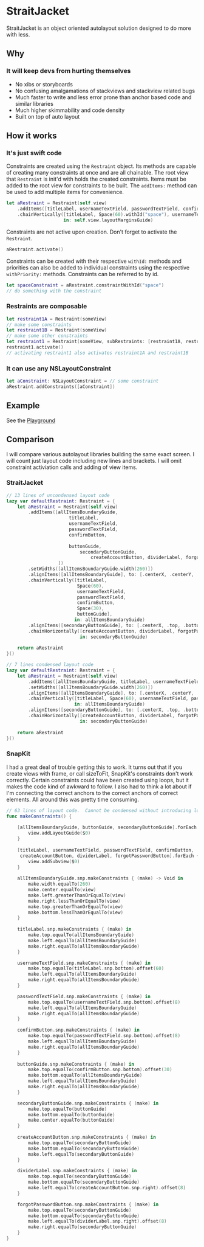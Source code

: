 #  StraitJacket
StraitJacket is an object oriented autolayout solution designed to do more with less.

## Why
### It will keep devs from hurting themselves
- No xibs or storyboards
- No confusing amalgamations of stackviews and stackview related bugs
- Much faster to write and less error prone than anchor based code and similar libraries
- Much higher skimmability and code density
- Built on top of auto layout

## How it works
### It's just swift code

Constraints are created using the `Restraint` object.  Its methods are capable of creating many constraints at once and are all chainable.  The root view that `Restraint` is init'd with holds the created constraints. Items must be added to the root view for constraints to be built.  The `addItems:` method can be used to add multiple items for convenience.

```swift
let aRestraint = Restraint(self.view)
    .addItems([titleLabel, usernameTextField, passwordTextField, confirmButton])
    .chainVertically([titleLabel, Space(60).withId("space"), usernameTextField, passwordTextField, confirmButton],
                     in: self.view.layoutMarginsGuide)
```

Constraints are not active upon creation. Don't forget to activate the `Restraint`.  

```swift
aRestraint.activate()
```

Constraints can be created with their respective `withId:` methods and priorities can also be added to individual constraints using the respective `withPriority:` methods.  Constraints can be referred to by id.

```swift
let spaceConstraint = aRestraint.constraintWithId("space")
// do something with the constraint
```

### Restraints are composable
```swift
let restraint1A = Restraint(someView)
// make some constraints
let restraint1B = Restraint(someView)
// make some other constraints
let restraint1 = Restraint(someView, subRestraints: [restraint1A, restraint1B])
restraint1.activate()
// activating restraint1 also activates restraint1A and restraint1B
```
### It can use any NSLayoutConstraint
```swift
let aConstraint: NSLayoutConstraint = // some constraint
aRestraint.addConstraints([aConstraint])
```


## Example
See the [Playground](https://github.com/chhaylatte/StraitJacket/blob/master/Playgrounds/Example.playground/Contents.swift)

## Comparison
I will compare various autolayout libraries building the same exact screen.  I will count just layout code including new lines and brackets.  I will omit constraint activiation calls and adding of view items.


### StraitJacket

```swift
// 13 lines of uncondensed layout code
lazy var defaultRestraint: Restraint = {
    let aRestraint = Restraint(self.view)
        .addItems([allItemsBoundaryGuide,
                       titleLabel,
                       usernameTextField,
                       passwordTextField,
                       confirmButton,
                       
                       buttonGuide,
                           secondaryButtonGuide,
                               createAccountButton, dividerLabel, forgotPasswordButton,
                   ])
        .setWidths([allItemsBoundaryGuide.width(260)])
        .alignItems([allItemsBoundaryGuide], to: [.centerX, .centerY, .softLeft, .softRight, .softTop, .softBottom])
        .chainVertically([titleLabel,
                          Space(60),
                          usernameTextField,
                          passwordTextField,
                          confirmButton,
                          Space(30),
                          buttonGuide],
                         in: allItemsBoundaryGuide)
        .alignItems([secondaryButtonGuide], to: [.centerX, .top, .bottom], of: buttonGuide)
        .chainHorizontally([createAccountButton, dividerLabel, forgotPasswordButton],
                           in: secondaryButtonGuide)
    
    return aRestraint
}()
```
```swift
// 7 lines condensed layout code
lazy var defaultRestraint: Restraint = {
    let aRestraint = Restraint(self.view)
        .addItems([allItemsBoundaryGuide, titleLabel, usernameTextField, passwordTextField, confirmButton, buttonGuide, secondaryButtonGuide, createAccountButton, dividerLabel, forgotPasswordButton])
        .setWidths([allItemsBoundaryGuide.width(260)])
        .alignItems([allItemsBoundaryGuide], to: [.centerX, .centerY, .softLeft, .softRight, .softTop, .softBottom])
        .chainVertically([titleLabel, Space(60), usernameTextField, passwordTextField, confirmButton, Space(30), buttonGuide],
                         in: allItemsBoundaryGuide)
        .alignItems([secondaryButtonGuide], to: [.centerX, .top, .bottom], of: buttonGuide)
        .chainHorizontally([createAccountButton, dividerLabel, forgotPasswordButton],
                           in: secondaryButtonGuide)
    
    return aRestraint
}()
```

### SnapKit

I had a great deal of trouble getting this to work.  It turns out that if you create views with frame, or call sizeToFit, SnapKit's constraints don't work correctly.  Certain constraints could have been created using loops, but it makes the code kind of awkward to follow.  I also had to think a lot about if I'm connecting the correct anchors to the correct anchors of correct elements.  All around this was pretty time consuming.

```swift
// 63 lines of layout code.  Cannot be condensed without introducing loops and complexity.
func makeConstraints() {
    
    [allItemsBoundaryGuide, buttonGuide, secondaryButtonGuide].forEach {
        view.addLayoutGuide($0)
    }
    
    [titleLabel, usernameTextField, passwordTextField, confirmButton,
     createAccountButton, dividerLabel, forgotPasswordButton].forEach {
        view.addSubview($0)
    }
    
    allItemsBoundaryGuide.snp.makeConstraints { (make) -> Void in
        make.width.equalTo(260)
        make.center.equalTo(view)
        make.left.greaterThanOrEqualTo(view)
        make.right.lessThanOrEqualTo(view)
        make.top.greaterThanOrEqualTo(view)
        make.bottom.lessThanOrEqualTo(view)
    }
    
    titleLabel.snp.makeConstraints { (make) in
        make.top.equalTo(allItemsBoundaryGuide)
        make.left.equalTo(allItemsBoundaryGuide)
        make.right.equalTo(allItemsBoundaryGuide)
    }

    usernameTextField.snp.makeConstraints { (make) in
        make.top.equalTo(titleLabel.snp.bottom).offset(60)
        make.left.equalTo(allItemsBoundaryGuide)
        make.right.equalTo(allItemsBoundaryGuide)
    }

    passwordTextField.snp.makeConstraints { (make) in
        make.top.equalTo(usernameTextField.snp.bottom).offset(8)
        make.left.equalTo(allItemsBoundaryGuide)
        make.right.equalTo(allItemsBoundaryGuide)
    }

    confirmButton.snp.makeConstraints { (make) in
        make.top.equalTo(passwordTextField.snp.bottom).offset(8)
        make.left.equalTo(allItemsBoundaryGuide)
        make.right.equalTo(allItemsBoundaryGuide)
    }
    
    buttonGuide.snp.makeConstraints { (make) in
        make.top.equalTo(confirmButton.snp.bottom).offset(30)
        make.bottom.equalTo(allItemsBoundaryGuide)
        make.left.equalTo(allItemsBoundaryGuide)
        make.right.equalTo(allItemsBoundaryGuide)
    }

    secondaryButtonGuide.snp.makeConstraints { (make) in
        make.top.equalTo(buttonGuide)
        make.bottom.equalTo(buttonGuide)
        make.center.equalTo(buttonGuide)
    }
    
    createAccountButton.snp.makeConstraints { (make) in
        make.top.equalTo(secondaryButtonGuide)
        make.bottom.equalTo(secondaryButtonGuide)
        make.left.equalTo(secondaryButtonGuide)
    }

    dividerLabel.snp.makeConstraints { (make) in
        make.top.equalTo(secondaryButtonGuide)
        make.bottom.equalTo(secondaryButtonGuide)
        make.left.equalTo(createAccountButton.snp.right).offset(8)
    }

    forgotPasswordButton.snp.makeConstraints { (make) in
        make.top.equalTo(secondaryButtonGuide)
        make.bottom.equalTo(secondaryButtonGuide)
        make.left.equalTo(dividerLabel.snp.right).offset(8)
        make.right.equalTo(secondaryButtonGuide)
    }
}
```
